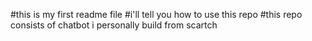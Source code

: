 #this is my first readme file
#i'll tell you how to use this repo
#this repo consists of chatbot i personally build from scartch

